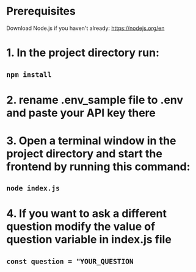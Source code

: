 # Prerequisites 

Download Node.js if you haven't already: https://nodejs.org/en

# 1. In the project directory run:

## `npm install`

# 2. rename .env_sample file to .env and paste your API key there

# 3. Open a terminal window in the project directory and start the frontend by running this command:

## `node index.js`

# 4. If you want to ask a different question modify the value of question variable in index.js file

## `const question = "YOUR_QUESTION`



